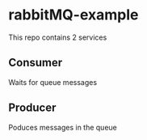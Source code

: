# rabbitMQ-example

This repo contains 2 services

## Consumer
Waits for queue messages

## Producer
Poduces messages in the queue